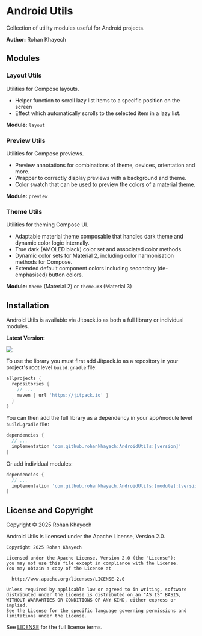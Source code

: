 # Android Utils
Collection of utility modules useful for Android projects.

**Author:** Rohan Khayech

## Modules

### Layout Utils
Utilities for Compose layouts.
- Helper function to scroll lazy list items to a specific position on the screen
- Effect which automatically scrolls to the selected item in a lazy list.

**Module:** `layout`

### Preview Utils
Utilities for Compose previews.
- Preview annotations for combinations of theme, devices, orientation and more.
- Wrapper to correctly display previews with a background and theme.
- Color swatch that can be used to preview the colors of a material theme.

**Module:** `preview`

### Theme Utils
Utilities for theming Compose UI.
- Adaptable material theme composable that handles dark theme and dynamic color logic internally.
- True dark (AMOLED black) color set and associated color methods.
- Dynamic color sets for Material 2, including color harmonisation methods for Compose.
- Extended default component colors including secondary (de-emphasised) button colors.

**Module:** `theme` (Material 2) or `theme-m3` (Material 3) 

## Installation 
Android Utils is available via Jitpack.io as both a full library or individual modules.

**Latest Version:**

[![](https://jitpack.io/v/rohankhayech/AndroidUtils.svg)](https://jitpack.io/#rohankhayech/AndroidUtils)

To use the library you must first add Jitpack.io as a repository in your project's root level `build.gradle` file:
```groovy
allprojects {
  repositories {
    // ...
    maven { url 'https://jitpack.io' }
  }
}
```

You can then add the full library as a dependency in your app/module level `build.gradle` file:
```groovy
dependencies {
  // ...
  implementation 'com.github.rohankhayech:AndroidUtils:[version]'
}
```

Or add individual modules:
```groovy
dependencies {
  // ...
  implementation 'com.github.rohankhayech.AndroidUtils:[module]:[version]'
}
```

## License and Copyright

Copyright © 2025 Rohan Khayech

Android Utils is licensed under the Apache License, Version 2.0.

```
Copyright 2025 Rohan Khayech

Licensed under the Apache License, Version 2.0 (the "License");
you may not use this file except in compliance with the License.
You may obtain a copy of the License at

  http://www.apache.org/licenses/LICENSE-2.0

Unless required by applicable law or agreed to in writing, software
distributed under the License is distributed on an "AS IS" BASIS,
WITHOUT WARRANTIES OR CONDITIONS OF ANY KIND, either express or implied.
See the License for the specific language governing permissions and
limitations under the License.
```

See [LICENSE](LICENSE) for the full license terms.

